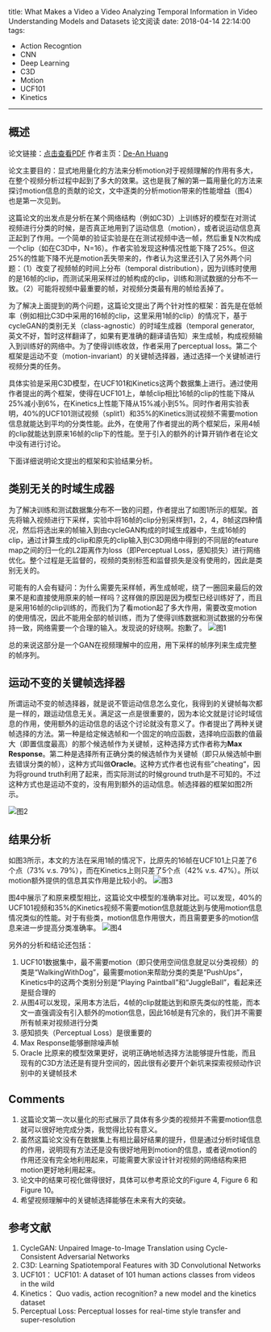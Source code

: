 title: What Makes a Video a Video Analyzing Temporal Information in Video Understanding Models and Datasets 论文阅读
date: 2018-04-14 22:14:00
tags:
 - Action Recogntion
 - CNN
 - Deep Learning
 - C3D
 - Motion
 - UCF101
 - Kinetics

---
## 概述
论文链接：[点击查看PDF](http://ai.stanford.edu/~dahuang/papers/cvpr18-fb.pdf)
作者主页：[De-An Huang](http://ai.stanford.edu/~dahuang/)

论文主要目的：显式地用量化的方法来分析motion对于视频理解的作用有多大，在整个视频分析过程中起到了多大的效果。这也是我了解的第一篇用量化的方法来探讨motion信息的贡献的论文，文中逐类的分析motion带来的性能增益（图4）也是第一次见到。

这篇论文的出发点是分析在某个网络结构（例如C3D）上训练好的模型在对测试视频进行分类的时候，是否真正地用到了运动信息（motion），或者说运动信息真正起到了作用。一个简单的验证实验是在在测试视频中选一帧，然后重复N次构成一个clip（如在C3D中，N=16）。作者实验发现这种情况性能下降了25%。但这25%的性能下降不光是motion丢失带来的，作者认为这里还引入了另外两个问题：（1）改变了视频帧的时间上分布（temporal distribution），因为训练时使用的是16帧的clip，而测试采用采样过的帧构成的clip，训练和测试数据的分布不一致。（2）可能将视频中最重要的帧，对视频分类最有用的帧给丢掉了。

为了解决上面提到的两个问题，这篇论文提出了两个针对性的框架：首先是在低帧率（例如相比C3D中采用的16帧的clip，这里采用1帧的clip）的情况下，基于cycleGAN的类别无关（class-agnostic）的时域生成器（temporal generator, 英文不好，暂时这样翻译了，如果有更准确的翻译请告知）来生成帧，构成视频输入到训练好的网络中。为了使得训练收敛，作者采用了perceptual loss。第二个框架是运动不变（motion-invariant）的关键帧选择器，通过选择一个关键帧进行视频分类的任务。

具体实验是采用C3D模型，在UCF101和Kinetics这两个数据集上进行。通过使用作者提出的两个框架，使得在UCF101上，单帧clip相比16帧的clip的性能下降从25%减小到6%，在Kinetics上性能下降从15%减小到5%。同时作者用实验表明，40%的UCF101测试视频（split1）和35%的Kinetics测试视频不需要motion信息就能达到平均的分类性能。此外，在使用了作者提出的两个框架后，采用4帧的clip就能达到原来16帧的clip下的性能。至于引入的额外的计算开销作者在论文中没有进行讨论。
<!--more-->

下面详细说明论文提出的框架和实验结果分析。


## 类别无关的时域生成器
为了解决训练和测试数据集分布不一致的问题，作者提出了如图1所示的框架。首先将输入视频进行下采样，实验中将16帧的clip分别采样到1，2，4，8帧这四种情况，然后将选出来的帧输入到由cycleGAN构成的时域生成器中，生成16帧的clip，通过计算生成的clip和原先的clip输入到C3D网络中得到的不同层的feature map之间的归一化的L2距离作为loss（即Perceptual Loss，感知损失）进行网络优化。整个过程是无监督的，视频的类别标签和监督损失是没有使用的，因此是类别无关的。

可能有的人会有疑问：为什么需要先采样帧，再生成帧呢，绕了一圈回来最后的效果不是和直接使用原来的帧一样吗？这样做的原因是因为模型已经训练好了，而且是采用16帧的clip训练的，而我们为了看motion起了多大作用，需要改变motion的使用情况，因此不能用全部的帧训练，而为了使得训练数据和测试数据的分布保持一致，网络需要一个合理的输入。发现说的好绕啊。抱歉了。
![图1](http://7xvem2.com1.z0.glb.clouddn.com/what-fig1.png)

总的来说这部分是一个GAN在视频理解中的应用，用下采样的帧序列来生成完整的帧序列。

## 运动不变的关键帧选择器
所谓运动不变的帧选择器，就是说不管运动信息怎么变化，我得到的关键帧每次都是一样的，跟运动信息无关。满足这一点是很重要的，因为本论文就是讨论时域信息的作用，使用额外的运动信息的话这个讨论就没有意义了。作者提出了两种关键帧选择的方法。第一种是给定候选帧和一个固定的响应函数，选择响应函数的值最大（即置信度最高）的那个候选帧作为关键帧，这种选择方式作者称为**Max Response**。第二种是选择所有正确分类的候选帧作为关键帧（即只从候选帧中删去错误分类的帧），这种方式叫做**Oracle**。这种方式作者也说有些”cheating“，因为将ground truth利用了起来，而实际测试的时候ground truth是不可知的。不过这种方式也是运动不变的，没有用到额外的运动信息。帧选择器的框架如图2所示。

![图2](http://7xvem2.com1.z0.glb.clouddn.com/what-fig2.png)


## 结果分析
如图3所示，本文的方法在采用1帧的情况下，比原先的16帧在UCF101上只差了6个点（73% v.s. 79%），而在Kinetics上则只差了5个点（42% v.s. 47%）。所以motion额外提供的信息其实作用是比较小的。 
![图3](http://7xvem2.com1.z0.glb.clouddn.com/what-fig3.png)

图4中展示了和原来模型相比，这篇论文中模型的准确率对比。可以发现，40%的UCF101视频和35%的Kinetics视频不需要motion信息就能达到与使用motion信息情况类似的性能。对于有些类，motion信息作用很大，而且需要更多的motion信息来进一步提高分类准确率。
![图4](http://7xvem2.com1.z0.glb.clouddn.com/what-fig4.png)

另外的分析和结论还包括：
 1. UCF101数据集中，最不需要motion（即只使用空间信息就足以分类视频）的类是“WalkingWithDog”，最需要motion来帮助分类的类是“PushUps”，Kinetics中的这两个类别分别是“Playing Paintball”和“JuggleBall”，看起来还是挺合理的
 2. 从图4可以发现，采用本方法后，4帧的clip就能达到和原先类似的性能，而本文一直强调没有引入额外的motion信息，因此16帧是有冗余的，我们并不需要所有帧来对视频进行分类
 3. 感知损失（Perceptual Loss）是很重要的
 4. Max Response能够删除噪声帧
 5. Oracle 比原来的模型效果更好，说明正确地帧选择方法能够提升性能，而且现有的C3D方法还是有提升空间的，因此很有必要开个新坑来探索视频动作识别中的关键帧技术


## Comments
1. 这篇论文第一次以量化的形式展示了具体有多少类的视频并不需要motion信息就可以很好地完成分类，我觉得比较有意义。
2. 虽然这篇论文没有在数据集上有相比最好结果的提升，但是通过分析时域信息的作用，说明现有方法还是没有很好地用到motion的信息，或者说motion的作用还没有完全地利用起来，可能需要大家设计针对视频的网络结构来把motion更好地利用起来。
3. 论文中的结果可视化做得很好，具体可以参考原论文的Figure 4, Figure 6 和 Figure 10。
4. 希望视频理解中的关键帧选择能够在未来有大的突破。

## 参考文献
1. CycleGAN: Unpaired Image-to-Image Translation using Cycle-Consistent Adversarial Networks
2. C3D: Learning Spatiotemporal Features with 3D Convolutional Networks
3. UCF101： UCF101: A dataset of 101 human actions classes from videos in the wild
4. Kinetics： Quo vadis, action recognition? a new model and the kinetics dataset
5. Perceptual Loss: Perceptual losses for real-time style transfer and super-resolution
